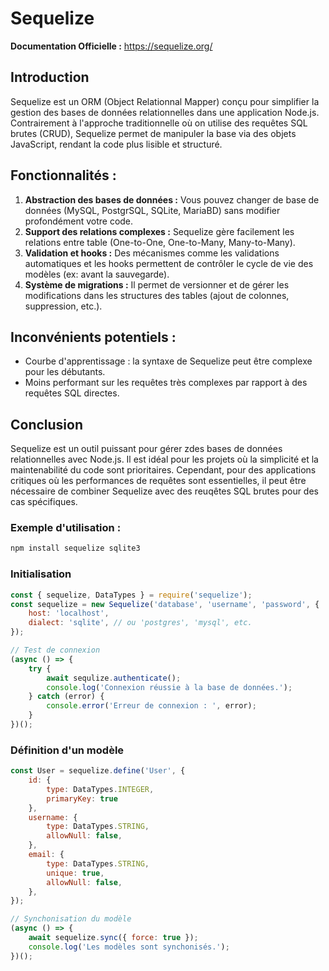 # Sequelize

**Documentation Officielle :** https://sequelize.org/

## Introduction

Sequelize est un ORM (Object Relationnal Mapper) conçu pour simplifier la gestion des bases de données relationnelles dans une application Node.js. Contrairement à l'approche traditionnelle où on utilise des requêtes SQL brutes (CRUD), Sequelize permet de manipuler la base via des objets JavaScript, rendant la code plus lisible et structuré.

## Fonctionnalités :

1. **Abstraction des bases de données :** Vous pouvez changer de base de données (MySQL, PostgrSQL, SQLite, MariaBD) sans modifier profondément votre code.
2. **Support des relations complexes :** Sequelize gère facilement les relations entre table (One-to-One, One-to-Many, Many-to-Many).
3. **Validation et hooks :** Des mécanismes comme les validations automatiques et les hooks permettent de contrôler le cycle de vie des modèles (ex: avant la sauvegarde).
4. **Système de migrations :** Il permet de versionner et de gérer les modifications dans les structures des tables (ajout de colonnes, suppression, etc.).

## Inconvénients potentiels :

- Courbe d'apprentissage : la syntaxe de Sequelize peut être complexe pour les débutants.
- Moins performant sur les requêtes très complexes par rapport à des requêtes SQL directes.

## Conclusion

Sequelize est un outil puissant pour gérer zdes bases de données relationnelles avec Node.js. Il est idéal pour les projets où la simplicité et la maintenabilité du code sont prioritaires. Cependant, pour des applications critiques où les performances de requêtes sont essentielles, il peut être nécessaire de combiner Sequelize avec des reuqêtes SQL brutes pour des cas spécifiques.

### Exemple d'utilisation :

```bash
npm install sequelize sqlite3
```

### Initialisation

```js
const { sequelize, DataTypes } = require('sequelize');
const sequelize = new Sequelize('database', 'username', 'password', {
    host: 'localhost',
    dialect: 'sqlite', // ou 'postgres', 'mysql', etc.
});

// Test de connexion
(async () => {
    try {
        await sequlize.authenticate();
        console.log('Connexion réussie à la base de données.');
    } catch (error) {
        console.error('Erreur de connexion : ', error);
    }
})();
```

### Définition d'un modèle

```js
const User = sequelize.define('User', {
    id: {
        type: DataTypes.INTEGER,
        primaryKey: true
    },
    username: {
        type: DataTypes.STRING,
        allowNull: false,
    },
    email: {
        type: DataTypes.STRING,
        unique: true,
        allowNull: false,
    },
});

// Synchonisation du modèle
(async () => {
    await sequelize.sync({ force: true });
    console.log('Les modèles sont synchonisés.');
})();
```